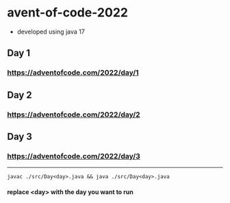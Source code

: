 # avent-of-code-2022
- developed using java 17
## Day 1
### https://adventofcode.com/2022/day/1
## Day 2
### https://adventofcode.com/2022/day/2
## Day 3
### https://adventofcode.com/2022/day/3

---
``javac ./src/Day<day>.java && java ./src/Day<day>.java``
#### replace \<day> with the day you want to run